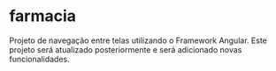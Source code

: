 # farmacia
Projeto de navegação entre telas utilizando o Framework Angular. Este projeto será atualizado posteriormente e será adicionado novas funcionalidades.
